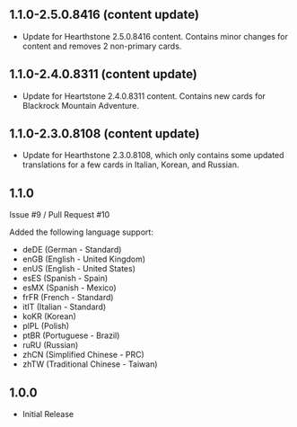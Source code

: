 ## 1.1.0-2.5.0.8416 (content update)
- Update for Hearthstone 2.5.0.8416 content.  Contains minor changes for content
  and removes 2 non-primary cards.


## 1.1.0-2.4.0.8311 (content update)
- Update for Heartstone 2.4.0.8311 content.  Contains new cards for Blackrock
  Mountain Adventure.


## 1.1.0-2.3.0.8108 (content update)
- Update for Hearthstone 2.3.0.8108, which only contains some updated
  translations for a few cards in Italian, Korean, and Russian.



## 1.1.0
Issue #9 / Pull Request #10

Added the following language support:

- deDE (German - Standard)
- enGB (English - United Kingdom)
- enUS (English - United States)
- esES (Spanish - Spain)
- esMX (Spanish - Mexico)
- frFR (French - Standard)
- itIT (Italian - Standard)
- koKR (Korean)
- plPL (Polish)
- ptBR (Portuguese - Brazil)
- ruRU (Russian)
- zhCN (Simplified Chinese - PRC)
- zhTW (Traditional Chinese - Taiwan)



## 1.0.0
- Initial Release
